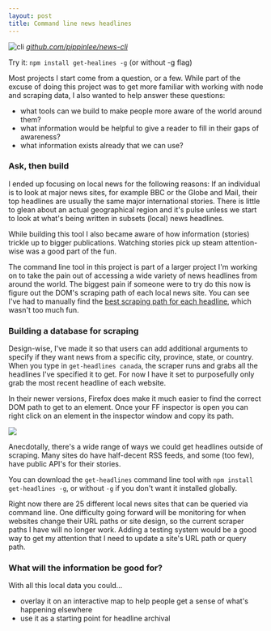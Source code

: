 ```yaml
---
layout: post
title: Command line news headlines
---
```



![cli](https://camo.githubusercontent.com/4f4886778578cabc1d52a45cc3ffb7a5f2032d57/687474703a2f2f6769616e742e6766796361742e636f6d2f506c656173696e67496c6c66617465644879646174696474617065776f726d2e676966)
_[github.com/pippinlee/news-cli](https://github.com/pippinlee/news-cli)_

Try it: `npm install get-healines -g` (or without -g flag)

Most projects I start come from a question, or a few. While part of the excuse of doing this project was to get more familiar with working with node and scraping data, I also wanted to help answer these questions:

* what tools can we build to make people more aware of the world around them?
* what information would be helpful to give a reader to fill in their gaps of awareness?
* what information exists already that we can use?

### Ask, then build

I ended up focusing on local news for the following reasons: If an individual is to look at major news sites, for example BBC or the Globe and Mail, their top headlines are usually the same major international stories. There is little to glean about an actual geographical region and it's pulse unless we start to look at what's being written in subsets (local) news headlines.

While building this tool I also became aware of how information (stories) trickle up to bigger publications. Watching stories pick up steam attention-wise was a good part of the fun.

The command line tool in this project is part of a larger project I'm working on to take the pain out of accessing a wide variety of news headlines from around the world. The biggest pain if someone were to try do this now is figure out the DOM's scraping path of each local news site. You can see I've had to manually find the [best scraping path for each headline](https://github.com/pippinlee/news-cli/blob/master/lib/data.json), which wasn't too much fun.

### Building a database for scraping

Design-wise, I've made it so that users can add additional arguments to specify if they want news from a specific city, province, state, or country. When you type in `get-headlines canada`, the scraper runs and grabs all the headlines I've specified it to get. For now I have it set to purposefully only grab the most recent headline of each website.

In their newer versions, Firefox does make it much easier to find the correct DOM path to get to an element. Once your FF inspector is open you can right click on an element in the inspector window and copy its path.

![](https://cldup.com/YhegqFIpUP.png)

Anecdotally, there's a wide range of ways we could get headlines outside of scraping. Many sites do have half-decent RSS feeds, and some (too few), have public API's for their stories.

You can download the `get-headlines` command line tool with `npm install get-headlines -g`, or without `-g` if you don't want it installed globally.

Right now there are 25 different local news sites that can be queried via command line. One difficulty going forward will be monitoring for when websites change their URL paths or site design, so the current scraper paths I have will no longer work. Adding a testing system would be a good way to get my attention that I need to update a site's URL path or query path.

### What will the information be good for?

With all this local data you could...

* overlay it on an interactive map to help people get a sense of what's happening elsewhere
* use it as a starting point for headline archival
